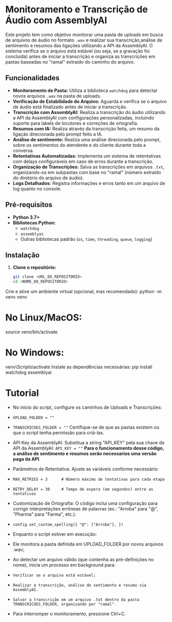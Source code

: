 # Monitoramento e Transcrição de Áudio com AssemblyAI

Este projeto tem como objetivo monitorar uma pasta de uploads em busca de arquivos de áudio no formato `.wav` e realizar sua transcrição,análise de sentimento e resumos das ligações utilizando a API da AssemblyAI. O sistema verifica se o arquivo está estável (ou seja, se a gravação foi concluída) antes de iniciar a transcrição e organiza as transcrições em pastas baseadas no "ramal" extraído do caminho do arquivo.

## Funcionalidades

- **Monitoramento de Pasta:** Utiliza a biblioteca `watchdog` para detectar novos arquivos `.wav` na pasta de uploads.
- **Verificação de Estabilidade do Arquivo:** Aguarda e verifica se o arquivo de áudio está finalizado antes de iniciar a transcrição.
- **Transcrição com AssemblyAI:** Realiza a transcrição do áudio utilizando a API da AssemblyAI com configurações personalizadas, incluindo suporte para labels de locutores e correções de ortografia.
- **Resumos com IA:** Realiza através da transcrição feita, um resumo da ligação direcionada pelo prompt feito a IA.
- **Análise de sentimento:** Realiza uma análise direcionada pelo prompt, sobre os sentimentos do atendente e do cliente durante toda a conversa.
- **Retentativas Automatizadas:** Implementa um sistema de retentativas com delays configuráveis em caso de erros durante a transcrição.
- **Organização de Transcrições:** Salva as transcrições em arquivos `.txt`, organizando-os em subpastas com base no "ramal" (número extraído do diretório do arquivo de áudio).
- **Logs Detalhados:** Registra informações e erros tanto em um arquivo de log quanto no console.

## Pré-requisitos

- **Python 3.7+**
- **Bibliotecas Python:**
  - `watchdog`
  - `assemblyai`
  - Outras bibliotecas padrão (`os`, `time`, `threading`, `queue`, `logging`)

## Instalação

1. **Clone o repositório:**

   ```bash
   git clone <URL_DO_REPOSITORIO>
   cd <NOME_DO_REPOSITORIO>
Crie e ative um ambiente virtual (opcional, mas recomendado):
python -m venv venv
# No Linux/MacOS:
source venv/bin/activate
# No Windows:
venv\Scripts\activate
Instale as dependências necessárias:
pip install watchdog assemblyai

# Tutorial
- No início do script, configure os caminhos de Uploads e Transcrições:
- `UPLOAD_FOLDER = ""`
- `TRANSCRICOES_FOLDER = ""`
Certifique-se de que as pastas existem ou que o script tenha permissão para criá-las.

- API Key da AssemblyAI:
Substitua a string "API_KEY" pela sua chave de API da AssemblyAI:
`API_KEY = ""`
**Para o funcionamento desse código, a análise de sentimento e resumos serão necessarios uma versão paga da API**.

- Parâmetros de Retentativa:
Ajuste as variáveis conforme necessário:
- `MAX_RETRIES = 3      # Número máximo de tentativas para cada etapa`
- `RETRY_DELAY = 30     # Tempo de espera (em segundos) entre as tentativas`

- Customização de Ortografia:
O código inclui uma configuração para corrigir interpretações errôneas de palavras (ex.: "Arroba" para "@", "Pharma" para "Farma", etc.):

- `config.set_custom_spelling({
    "@": ["Arroba"],
})`

 - Enquanto o script estiver em execução:

- Ele monitora a pasta definida em UPLOAD_FOLDER por novos arquivos .wav;
- Ao detectar um arquivo válido (que contenha as pré-definições no nome), inicia um processo em background para:
- `Verificar se o arquivo está estável;`
- `Realizar a transcrição, análise de sentimento e resumo via AssemblyAI.`
- `Salvar a transcrição em um arquivo .txt dentro da pasta TRANSCRICOES_FOLDER, organizando por "ramal".`
- Para interromper o monitoramento, pressione Ctrl+C.
